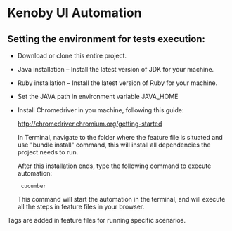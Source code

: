 
# Kenoby UI Automation

## Setting the environment for tests execution:

 - Download or clone this entire project.
   
 - Java installation – Install the latest version of JDK for your
   machine.
   
 - Ruby installation – Install the latest version of Ruby for your
   machine.
   
 - Set the JAVA path in environment variable JAVA_HOME
   
 - Install Chromedriver in you machine, following this guide:

	http://chromedriver.chromium.org/getting-started

	In Terminal, navigate to the folder where the feature file is situated and use "bundle install" command, this will install all dependencies the project needs to run.

	After this installation ends, type the following command to execute automation:

		cucumber
 
	This command will start the automation in the terminal, and will execute all the steps in feature files in your browser. 
	
Tags are added in feature files for running specific scenarios.
